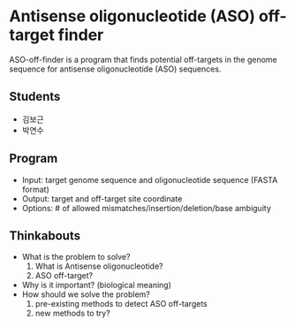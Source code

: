 # Antisense oligonucleotide (ASO) off-target finder

ASO-off-finder is a program that finds potential off-targets in the genome sequence for antisense oligonucleotide (ASO) sequences.

## Students

* 김보근
* 박연수

## Program

* Input: target genome sequence and oligonucleotide sequence (FASTA format)
* Output: target and off-target site coordinate
* Options: # of allowed mismatches/insertion/deletion/base ambiguity

## Thinkabouts

* What is the problem to solve?
    1. What is Antisense oligonucleotide?
    2. ASO off-target?
* Why is it important? (biological meaning)
* How should we solve the problem?
    1. pre-existing methods to detect ASO off-targets
    2. new methods to try?



